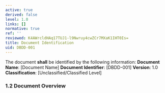 ```yaml
---
active: true
derived: false
level: 1.0
links: []
normative: true
ref: ''
reviewed: K4AWrcldHAq17TUJ1-l9Nwruy4cwZCr7MXaK1IHT0Is=
title: Document Identification
uid: DBDD-001
---
```


The document **shall** be identified by the following information:
**Document Name**: [Document Name]
**Document Identifier**: [DBDD-001]
**Version**: 1.0
**Classification**: [Unclassified/Classified Level]

### 1.2 Document Overview